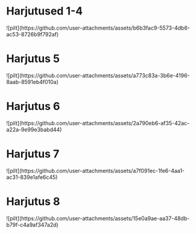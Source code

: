 <h1>Harjutused 1-4</h1>
![pilt](https://github.com/user-attachments/assets/b6b3fac9-5573-4db6-ac53-8726b9f792af)

<h1>Harjutus 5</h1>
![pilt](https://github.com/user-attachments/assets/a773c83a-3b6e-4196-8aab-8591eb4f010a)

<h1>Harjutus 6</h1>
![pilt](https://github.com/user-attachments/assets/2a790eb6-af35-42ac-a22a-9e99e3babd44)

<h1>Harjutus 7</h1>
![pilt](https://github.com/user-attachments/assets/a7f091ec-1fe6-4aa1-ac31-839e1afe6c45)

<h1>Harjutus 8</h1>
![pilt](https://github.com/user-attachments/assets/15e0a9ae-aa37-48db-b79f-c4a9af347a2d)
